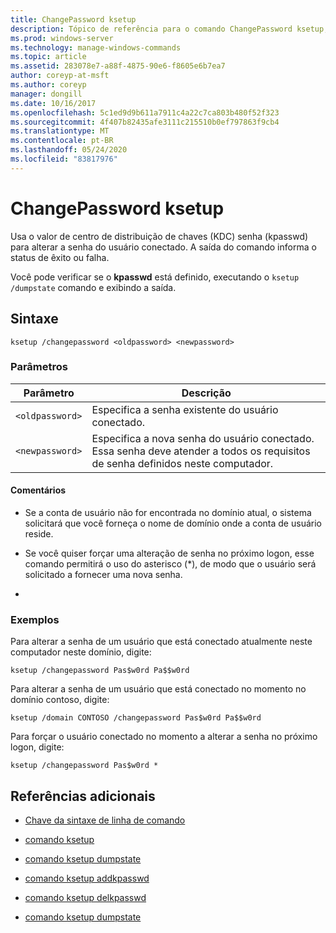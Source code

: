 ```yaml
---
title: ChangePassword ksetup
description: Tópico de referência para o comando ChangePassword ksetup, que usa o valor de centro de distribuição de chaves (KDC) senha (kpasswd) para alterar a senha do usuário conectado.
ms.prod: windows-server
ms.technology: manage-windows-commands
ms.topic: article
ms.assetid: 283078e7-a88f-4875-90e6-f8605e6b7ea7
author: coreyp-at-msft
ms.author: coreyp
manager: dongill
ms.date: 10/16/2017
ms.openlocfilehash: 5c1ed9d9b611a7911c4a22c7ca803b480f52f323
ms.sourcegitcommit: 4f407b82435afe3111c215510b0ef797863f9cb4
ms.translationtype: MT
ms.contentlocale: pt-BR
ms.lasthandoff: 05/24/2020
ms.locfileid: "83817976"
---
```

# <a name="ksetup-changepassword"></a>ChangePassword ksetup

Usa o valor de centro de distribuição de chaves (KDC) senha (kpasswd) para alterar a senha do usuário conectado. A saída do comando informa o status de êxito ou falha.

Você pode verificar se o **kpasswd** está definido, executando o `ksetup /dumpstate` comando e exibindo a saída.


## <a name="syntax"></a>Sintaxe

```
ksetup /changepassword <oldpassword> <newpassword>
```

### <a name="parameters"></a>Parâmetros

| Parâmetro | Descrição |
| --------- | ----------- |
| `<oldpassword>` | Especifica a senha existente do usuário conectado. |
| `<newpassword>` | Especifica a nova senha do usuário conectado. Essa senha deve atender a todos os requisitos de senha definidos neste computador. |

#### <a name="remarks"></a>Comentários

- Se a conta de usuário não for encontrada no domínio atual, o sistema solicitará que você forneça o nome de domínio onde a conta de usuário reside.

- Se você quiser forçar uma alteração de senha no próximo logon, esse comando permitirá o uso do asterisco (*), de modo que o usuário será solicitado a fornecer uma nova senha.

-

### <a name="examples"></a>Exemplos

Para alterar a senha de um usuário que está conectado atualmente neste computador neste domínio, digite:

```
ksetup /changepassword Pas$w0rd Pa$$w0rd
```

Para alterar a senha de um usuário que está conectado no momento no domínio contoso, digite:

```
ksetup /domain CONTOSO /changepassword Pas$w0rd Pa$$w0rd
```

Para forçar o usuário conectado no momento a alterar a senha no próximo logon, digite:

```
ksetup /changepassword Pas$w0rd *
```

## <a name="additional-references"></a>Referências adicionais

- [Chave da sintaxe de linha de comando](command-line-syntax-key.md)

- [comando ksetup](ksetup.md)

- [comando ksetup dumpstate](ksetup-dumpstate.md)

- [comando ksetup addkpasswd](ksetup-addkpasswd.md)

- [comando ksetup delkpasswd](ksetup-delkpasswd.md)

- [comando ksetup dumpstate](ksetup-dumpstate.md)
